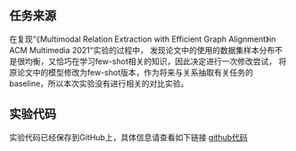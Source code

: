 ## 任务来源
在复现“《Multimodal Relation Extraction with Efficient Graph Alignment》in ACM Multimedia 2021“实验的过程中，
发现论文中的使用的数据集样本分布不是很均衡，又恰巧在学习few-shot相关的知识，因此决定进行一次修改尝试，
将原论文中的模型修改为few-shot版本，作为将来与关系抽取有关任务的baseline，所以本次实验没有进行相关的对比实验。

## 实验代码
实验代码已经保存到GitHub上，具体信息请查看如下链接 [github代码](https://github.com/Williamqiang/Few-Shot-MEGA)